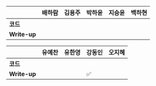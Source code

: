 |              | 배하람             | 김용주             | 박하윤 | 지승윤 | 백하현 |
| ------------ | ------------------ | ------------------ | ------ | ------ | ------ |
| **코드**     |  |  |        |        |        |
| **Write-up** |  |  |       |        ||

|              | 유예찬 | 유한영 | 강동인 | 오지혜 |
| ------------ | ------ | ------ | ------ | ------ |
| **코드**     | | |      |        |
| **Write-up** | | | :white_check_mark:       |        |

